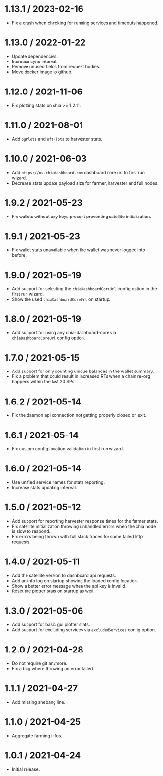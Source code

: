 1.13.1 / 2023-02-16
==================

* Fix a crash when checking for running services and timeouts happened.

1.13.0 / 2022-01-22
==================

* Update dependencies.
* Increase sync interval.
* Remove unused fields from request bodies.
* Move docker image to github.

1.12.0 / 2021-11-06
==================

* Fix plotting stats on chia >= 1.2.11.

1.11.0 / 2021-08-01
==================

* Add `ogPlots` and `nftPlots` to harvester stats.

1.10.0 / 2021-06-03
==================

* Add `https://us.chiadashboard.com` dashboard core url to first run wizard.
* Decrease stats update payload size for farmer, harvester and full nodes.

1.9.2 / 2021-05-23
==================

* Fix wallets without any keys present preventing satellite initialization.

1.9.1 / 2021-05-23
==================

* Fix wallet stats unavailable when the wallet was never logged into before.

1.9.0 / 2021-05-19
==================

* Add support for selecting the `chiaDashboardCoreUrl` config option in the first run wizard.
* Show the used `chiaDashboardCoreUrl` on startup.

1.8.0 / 2021-05-19
==================

* Add support for using any chia-dashboard-core via `chiaDashboardCoreUrl` config option.

1.7.0 / 2021-05-15
==================

* Add support for only counting unique balances in the wallet summary.
* Fix a problem that could result in increased RTs when a chain re-org happens within the last 20 SPs.

1.6.2 / 2021-05-14
==================

* Fix the daemon api connection not getting properly closed on exit.

1.6.1 / 2021-05-14
==================

* Fix custom config location validation in first run wizard.

1.6.0 / 2021-05-14
==================

* Use unified service names for stats reporting.
* Increase stats updating interval.

1.5.0 / 2021-05-12
==================

* Add support for reporting harvester response times for the farmer stats.
* Fix satellite initialization throwing unhandled errors when the chia node is slow to respond.
* Fix errors being thrown with full stack traces for some failed http requests.

1.4.0 / 2021-05-11
==================

* Add the satellite version to dashboard api requests.
* Add an info log on startup showing the loaded config location.
* Show a better error message when the api key is invalid.
* Reset the plotter stats on startup as well.

1.3.0 / 2021-05-06
==================

* Add support for basic gui plotter stats.
* Add support for excluding services via `excludedServices` config option.

1.2.0 / 2021-04-28
==================

* Do not require git anymore.
* Fix a bug where throwing an error failed.

1.1.1 / 2021-04-27
==================

* Add missing shebang line.

1.1.0 / 2021-04-25
==================

* Aggregate farming infos.

1.0.1 / 2021-04-24
==================

* Initial release.
